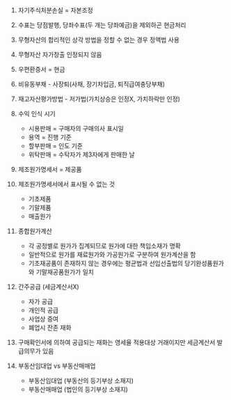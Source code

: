 1. 자기주식처분손실 = 자본조정

2. 수표는 당점발행, 당좌수표(두 개는 당좌예금)을 제외하곤 현금처리

3. 무형자산의 합리적인 상각 방법을 정할 수 없는 경우 정액법 사용 

4. 무형자산 자가창출 인정되지 않음

5. 우편환증서 = 현금

6. 비유동부채 - 사장퇴(사채, 장기차입금, 퇴직급여충당부채)

7. 재고자산평가방법 - 저가법(가치상승은 인정X, 가치하락만 인정)

8. 수익 인식 시기
    - 시용판매 = 구매자의 구매의사 표시일
    - 용역 = 진행 기준
    - 할부판매 = 인도 기준
    - 위탁판매 = 수탁자가 제3자에게 판매한 날

9. 제조원가명세서 = 제공품

10. 제조원가명세서에서 표시될 수 없는 것
    - 기초제품
    - 기말제품
    - 매출원가
    

11. 종합원가계산

    - 각 공정별로 원가가 집계되므로 원가에 대한 책임소재가 명확
    - 일반적으로 원가를 재료원가와 가공원가로 구분하여 원가계산을 함
    - 기초재공품이 존재하지 않는 경우에는 평균법과 선입선출법의 당기완성품원가와 기말재공품원가가 일치
     
     
12. 간주공급 (세금계산서X)
    - 자가 공급
    - 개인적 공급
    - 사업상 증여
    - 폐업시 잔존 재화

13. 구매확인서에 의하여 공급되는 재화는 영세율 적용대상 거래이지만 세금계산서 발급의무가 있음

14. 부동산임대업 vs 부동산매매업
    - 부동산임대업 (부동산의 등기부상 소재지)
    - 부동산매매업 (법인의 등기부상 소재지) 

